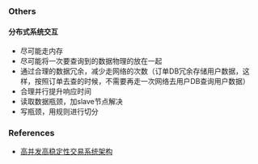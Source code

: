 

### Others
#### 分布式系统交互

* 尽可能走内存
* 尽可能将一次要查询到的数据物理的放在一起
* 通过合理的数据冗余，减少走网络的次数（订单DB冗余存储用户数据，这样，按照订单去查的时候，不需要再走一次网络去用户DB查询用户数据）
* 合理并行提升响应时间
* 读取数据瓶颈，加slave节点解决
* 写瓶颈，用规则进行切分

### References
* [高并发高稳定性交易系统架构](http://www.jiagou4.com/2015/06/304.html)
